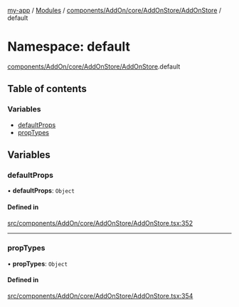 [my-app](../README.md) / [Modules](../modules.md) / [components/AddOn/core/AddOnStore/AddOnStore](components_AddOn_core_AddOnStore_AddOnStore.md) / default

# Namespace: default

[components/AddOn/core/AddOnStore/AddOnStore](components_AddOn_core_AddOnStore_AddOnStore.md).default

## Table of contents

### Variables

- [defaultProps](components_AddOn_core_AddOnStore_AddOnStore.default.md#defaultprops)
- [propTypes](components_AddOn_core_AddOnStore_AddOnStore.default.md#proptypes)

## Variables

### defaultProps

• **defaultProps**: `Object`

#### Defined in

[src/components/AddOn/core/AddOnStore/AddOnStore.tsx:352](https://github.com/Nitya-Pasrija/talawa-admin/blob/a743224/src/components/AddOn/core/AddOnStore/AddOnStore.tsx#L352)

___

### propTypes

• **propTypes**: `Object`

#### Defined in

[src/components/AddOn/core/AddOnStore/AddOnStore.tsx:354](https://github.com/Nitya-Pasrija/talawa-admin/blob/a743224/src/components/AddOn/core/AddOnStore/AddOnStore.tsx#L354)
